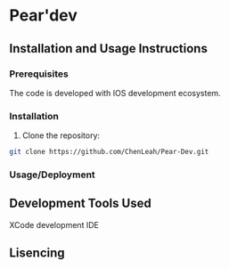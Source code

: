 # Pear'dev

## Installation and Usage Instructions
### Prerequisites
The code is developed with IOS development ecosystem.
### Installation
1. Clone the repository:
  ```sh
  git clone https://github.com/ChenLeah/Pear-Dev.git
  ```
### Usage/Deployment

## Development Tools Used
XCode development IDE
## Lisencing

